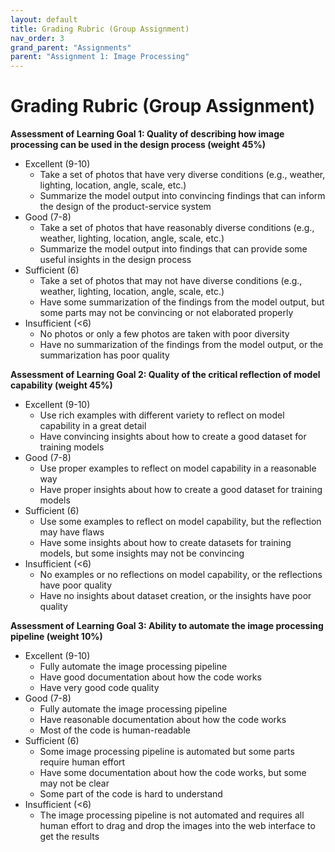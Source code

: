 ```yaml
---
layout: default
title: Grading Rubric (Group Assignment)
nav_order: 3
grand_parent: "Assignments"
parent: "Assignment 1: Image Processing"
---
```


# Grading Rubric (Group Assignment)

**Assessment of Learning Goal 1: Quality of describing how image processing can be used in the design process (weight 45%)**
- Excellent (9-10)
  - Take a set of photos that have very diverse conditions (e.g., weather, lighting, location, angle, scale, etc.)
  - Summarize the model output into convincing findings that can inform the design of the product-service system
- Good (7-8)
  - Take a set of photos that have reasonably diverse conditions (e.g., weather, lighting, location, angle, scale, etc.)
  - Summarize the model output into findings that can provide some useful insights in the design process
- Sufficient (6)
  - Take a set of photos that may not have diverse conditions (e.g., weather, lighting, location, angle, scale, etc.)
  - Have some summarization of the findings from the model output, but some parts may not be convincing or not elaborated properly
- Insufficient (<6)
  - No photos or only a few photos are taken with poor diversity
  - Have no summarization of the findings from the model output, or the summarization has poor quality

**Assessment of Learning Goal 2: Quality of the critical reflection of model capability (weight 45%)**
- Excellent (9-10)
  - Use rich examples with different variety to reflect on model capability in a great detail
  - Have convincing insights about how to create a good dataset for training models 
- Good (7-8)
  - Use proper examples to reflect on model capability in a reasonable way
  - Have proper insights about how to create a good dataset for training models
- Sufficient (6)
  - Use some examples to reflect on model capability, but the reflection may have flaws
  - Have some insights about how to create datasets for training models, but some insights may not be convincing
- Insufficient (<6)
  - No examples or no reflections on model capability, or the reflections have poor quality
  - Have no insights about dataset creation, or the insights have poor quality

**Assessment of Learning Goal 3: Ability to automate the image processing pipeline (weight 10%)**
- Excellent (9-10)
  - Fully automate the image processing pipeline
  - Have good documentation about how the code works
  - Have very good code quality
- Good (7-8)
  - Fully automate the image processing pipeline
  - Have reasonable documentation about how the code works
  - Most of the code is human-readable
- Sufficient (6)
  - Some image processing pipeline is automated but some parts require human effort
  - Have some documentation about how the code works, but some may not be clear
  - Some part of the code is hard to understand
- Insufficient (<6)
  - The image processing pipeline is not automated and requires all human effort to drag and drop the images into the web interface to get the results
